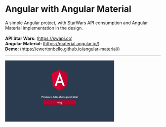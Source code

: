 # Angular with Angular Material
A simple Angular project, with StarWars API consumption and Angular Material implementation in the design.<br/><br/>
<Strong>API Star Wars: </Strong>(https://swapi.co)<br/>
<Strong>Angular Material: </Strong>(https://material.angular.io/)<br/>
<Strong>Demo: </Strong>(https://ewertonbello.github.io/angular-material/)<br/>
<hr>

<div>
<img src="https://github.com/EwertonBello/Angular_AngularMaterial/blob/master/Angular01.gif" width="70%">
</div>
